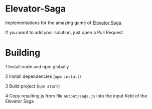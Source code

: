 # Elevator-Saga

Implementations for the amazing game of [Elevator Saga](http://play.elevatorsaga.com/).

If you want to add your solution, just open a Pull Request


# Building

1 Install node and npm globally

2 Install dependencies (`npm install`)

3 Build project (`npm start`)

4 Copy resulting js from file `output/saga.js` into the input field of the Elevator Saga
